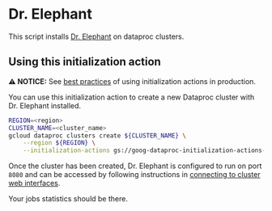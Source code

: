 # Dr. Elephant

This script installs [Dr. Elephant](https://github.com/linkedin/dr-elephant) on
dataproc clusters.

## Using this initialization action

**:warning: NOTICE:** See [best practices](/README.md#how-initialization-actions-are-used) of using initialization actions in production.

You can use this initialization action to create a new Dataproc cluster with Dr.
Elephant installed.

```bash
REGION=<region>
CLUSTER_NAME=<cluster_name>
gcloud dataproc clusters create ${CLUSTER_NAME} \
    --region ${REGION} \
    --initialization-actions gs://goog-dataproc-initialization-actions-${REGION}/dr-elephant/dr-elephant.sh
```

Once the cluster has been created, Dr. Elephant is configured to run on port
`8080` and can be accessed by following instructions in
[connecting to cluster web interfaces](https://cloud.google.com/dataproc/docs/concepts/cluster-web-interfaces).

Your jobs statistics should be there.
